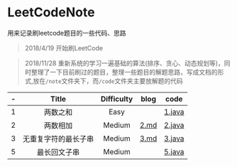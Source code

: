 # LeetCodeNote
用来记录刷leetcode题目的一些代码、思路

> 2018/4/19 开始刷LeetCode

> 2018/11/28 重新系统的学习一遍基础的算法(排序、贪心、动态规划等)，同时整理了一下目前刷过的题目，整理一些题目的解题思路，写成文档的形式,放在`/note`文件夹下，而`/code`文件夹主要放解题的代码

 -|Title|Difficulty|blog|code
:-:|:-:|:-:|:-:|:-:
1|两数之和|Easy               |                            |[1.java](./code/1.java)
2|两数相加|Medium             |[2.md](./note/2.md)         |[2.java](./code/2.java)
3|无重复字符的最长子串|Medium  |[3.md](./note/3.md)         |[3.java](./code/3.java)
5|最长回文子串|Medium         |                            |[5.java](./code/5.java)
